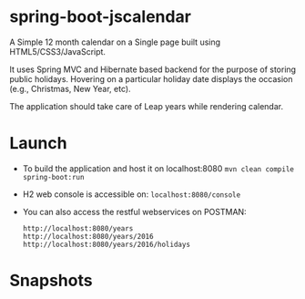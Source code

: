 # spring-boot-jscalendar

A Simple 12 month calendar on a Single page built using HTML5/CSS3/JavaScript.

It uses Spring MVC and Hibernate based backend for the purpose of storing public holidays. Hovering on a particular holiday date displays the occasion (e.g., Christmas, New Year, etc).

The application should take care of Leap years while rendering calendar.

# Launch
- To build the application and host it on localhost:8080
  `mvn clean compile spring-boot:run`
  
- H2 web console is accessible on: `localhost:8080/console`

- You can also access the restful webservices on POSTMAN:
  ```
  http://localhost:8080/years
  http://localhost:8080/years/2016
  http://localhost:8080/years/2016/holidays
  ```

# Snapshots
